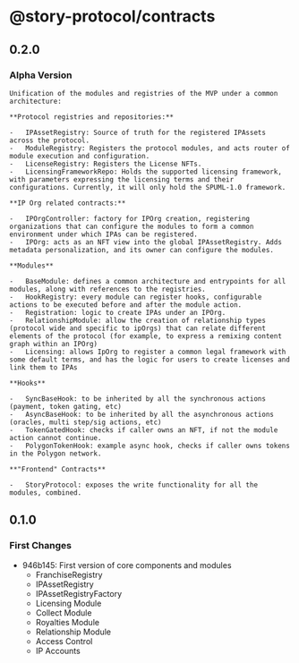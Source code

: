 # @story-protocol/contracts

## 0.2.0

### Alpha Version

    Unification of the modules and registries of the MVP under a common architecture:

    **Protocol registries and repositories:**

    -   IPAssetRegistry: Source of truth for the registered IPAssets across the protocol.
    -   ModuleRegistry: Registers the protocol modules, and acts router of module execution and configuration.
    -   LicenseRegistry: Registers the License NFTs.
    -   LicensingFrameworkRepo: Holds the supported licensing framework, with parameters expressing the licensing terms and their configurations. Currently, it will only hold the SPUML-1.0 framework.

    **IP Org related contracts:**

    -   IPOrgController: factory for IPOrg creation, registering organizations that can configure the modules to form a common environment under which IPAs can be registered.
    -   IPOrg: acts as an NFT view into the global IPAssetRegistry. Adds metadata personalization, and its owner can configure the modules.

    **Modules**

    -   BaseModule: defines a common architecture and entrypoints for all modules, along with references to the registries.
    -   HookRegistry: every module can register hooks, configurable actions to be executed before and after the module action.
    -   Registration: logic to create IPAs under an IPOrg.
    -   RelationshipModule: allow the creation of relationship types (protocol wide and specific to ipOrgs) that can relate different elements of the protocol (for example, to express a remixing content graph within an IPOrg)
    -   Licensing: allows IpOrg to register a common legal framework with some default terms, and has the logic for users to create licenses and link them to IPAs

    **Hooks**

    -   SyncBaseHook: to be inherited by all the synchronous actions (payment, token gating, etc)
    -   AsyncBaseHook: to be inherited by all the asynchronous actions (oracles, multi step/sig actions, etc)
    -   TokenGatedHook: checks if caller owns an NFT, if not the module action cannot continue.
    -   PolygonTokenHook: example async hook, checks if caller owns tokens in the Polygon network.

    **"Frontend" Contracts**

    -   StoryProtocol: exposes the write functionality for all the modules, combined.

## 0.1.0

### First Changes

-   946b145: First version of core components and modules
    -   FranchiseRegistry
    -   IPAssetRegistry
    -   IPAssetRegistryFactory
    -   Licensing Module
    -   Collect Module
    -   Royalties Module
    -   Relationship Module
    -   Access Control
    -   IP Accounts
